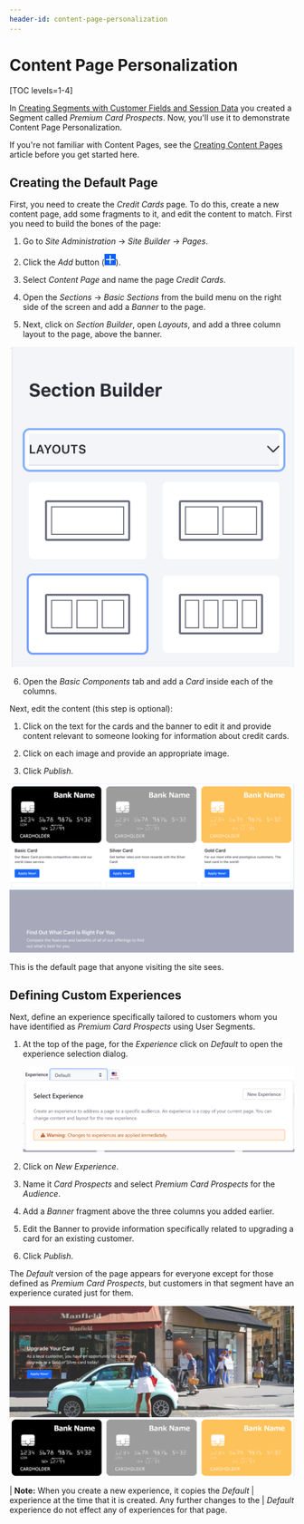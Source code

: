 ```yaml
---
header-id: content-page-personalization
---
```


# Content Page Personalization

[TOC levels=1-4]

In [Creating Segments with Customer Fields and Session Data](/docs/7-2/user/-/knowledge_base/u/creating-segments-with-custom-fields-and-session-data)
you created a Segment called *Premium Card Prospects*. Now, you'll use it to
demonstrate Content Page Personalization.

If you're not familiar with Content Pages, see the
[Creating Content Pages](/docs/7-2/user/-/knowledge_base/u/creating-content-pages)
article before you get started here. 

## Creating the Default Page

First, you need to create the *Credit Cards* page. To do this, create a new 
content page, add some fragments to it, and edit the content to match. First 
you need to build the bones of the page:

1.  Go to *Site Administration* &rarr; *Site Builder* &rarr; *Pages*.

2.  Click the *Add* button (![Add](../../images/icon-add.png)).

3.  Select *Content Page* and name the page *Credit Cards*.

4.  Open the *Sections* &rarr; *Basic Sections* from the build menu on the right
    side of the screen and add a *Banner* to the page.

5.  Next, click on *Section Builder*, open *Layouts*, and add a three column 
    layout to the page, above the banner.

![Figure 1: Open Layouts from the Section Builder.](../../images/section-builder-layouts.png)

6.  Open the *Basic Components* tab and add a *Card* inside each of the columns.

Next, edit the content (this step is optional):

1.  Click on the text for the cards and the banner to edit it and provide 
    content relevant to someone looking for information about credit cards.

2.  Click on each image and provide an appropriate image.

3.  Click *Publish*.

![Figure 2: Your final result might look something like this.](../../images/personalization-default-content.png)

This is the default page that anyone visiting the site sees.

## Defining Custom Experiences

Next, define an experience specifically tailored to customers whom you have
identified as *Premium Card Prospects* using User Segments.

1.  At the top of the page, for the *Experience* click on *Default* to open
    the experience selection dialog.

    ![Figure 3: Click on the current experience to create a new one or select a different existing experience.](../../images/select-experience.png)

2.  Click on *New Experience*.

3.  Name it *Card Prospects* and select *Premium Card Prospects* for the 
    *Audience*.

4.  Add a *Banner* fragment above the three columns you added earlier.

5.  Edit the Banner to provide information specifically related to upgrading
    a card for an existing customer.

6.  Click *Publish*.

The *Default* version of the page appears for everyone except for those
defined as *Premium Card Prospects*, but customers in that segment have
an experience curated just for them.

![Figure 4: Your final result for the card prospects might look something like this.](../../images/personalization-prospects.png)

| **Note:** When you create a new experience, it copies the *Default*
| experience at the time that it is created. Any further changes to the
| *Default* experience do not effect any of experiences for that page.

